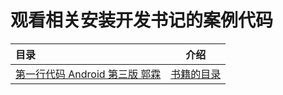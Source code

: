 # 观看相关安装开发书记的案例代码


| 目录                           |                    介绍                     |
|:-----------------------------|:-----------------------------------------:|
| [第一行代码 Android 第三版 郭霖](AndroidBook001) | [书籍的目录](AndroidBook001/AndroidBook001.md) |